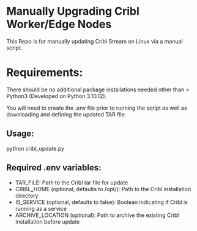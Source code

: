 # Manually Upgrading Cribl Worker/Edge Nodes
This Repo is for manually updating Cribl Stream on Linux via a manual script.

# Requirements:
There should be no additional package installations needed other than > Python3 (Developed on Python 3.10.12).

You will need to create the .env file prior to running the script as well as downloading and defining the updated TAR file.

## Usage:
python cribl_update.py

## Required .env variables:
- TAR_FILE: Path to the Cribl tar file for update
- CRIBL_HOME (optional, defaults to /opt/): Path to the Cribl installation directory
- IS_SERVICE (optional, defaults to false): Boolean indicating if Cribl is running as a service
- ARCHIVE_LOCATION (optional): Path to archive the existing Cribl installation before update
